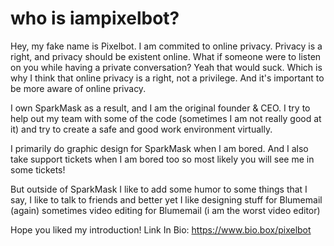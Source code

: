 # who is iampixelbot?
Hey, my fake name is Pixelbot. 
I am commited to online privacy. Privacy is a right, and privacy should be existent online. What if someone were to listen on you while having a private conversation? Yeah that would suck. Which is why I think that online privacy is a right, not a privilege. And it's important to be more aware of online privacy.

I own SparkMask as a result, and I am the original founder & CEO.
I try to help out my team with some of the code (sometimes I am not really good at it) and try to create a safe and good work environment virtually.

I primarily do graphic design for SparkMask when I am bored. And I also take support tickets when I am bored too so most likely you will see me in some tickets!

But outside of SparkMask I like to add some humor to some things that I say, I like to talk to friends and better yet I like designing stuff for Blumemail (again) sometimes video editing for Blumemail (i am the worst video editor)

Hope you liked my introduction!
Link In Bio: https://www.bio.box/pixelbot
